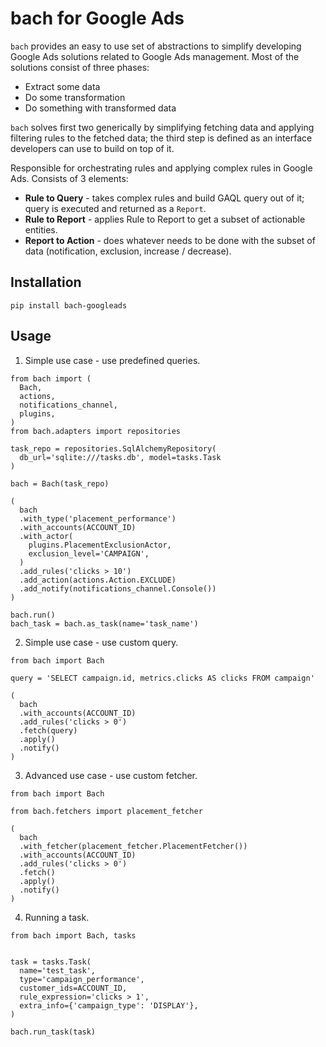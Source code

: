 # bach for Google Ads

`bach` provides an easy to use set of abstractions to simplify
developing Google Ads solutions related to Google Ads management.
Most of the solutions consist of three phases:

* Extract some data
* Do some transformation
* Do something with transformed data

`bach` solves first two generically by simplifying fetching data and applying filtering rules to the fetched data;
the third step is defined as an interface developers can use to build on top of it.

Responsible for orchestrating rules and applying complex rules in Google Ads.
Consists of 3 elements:

* **Rule to Query** - takes complex rules and build GAQL query out of it; query is executed and returned as a `Report`.
* **Rule to Report** - applies Rule to Report to get a subset of actionable entities.
* **Report to Action** - does whatever needs to be done with the subset of data (notification, exclusion, increase / decrease).

## Installation

`pip install bach-googleads`


## Usage

1. Simple use case - use predefined queries.

```
from bach import (
  Bach,
  actions,
  notifications_channel,
  plugins,
)
from bach.adapters import repositories

task_repo = repositories.SqlAlchemyRepository(
  db_url='sqlite:///tasks.db', model=tasks.Task
)

bach = Bach(task_repo)

(
  bach
  .with_type('placement_performance')
  .with_accounts(ACCOUNT_ID)
  .with_actor(
    plugins.PlacementExclusionActor,
    exclusion_level='CAMPAIGN',
  )
  .add_rules('clicks > 10')
  .add_action(actions.Action.EXCLUDE)
  .add_notify(notifications_channel.Console())
)

bach.run()
bach_task = bach.as_task(name='task_name')
```


2. Simple use case - use custom query.

```
from bach import Bach

query = 'SELECT campaign.id, metrics.clicks AS clicks FROM campaign'

(
  bach
  .with_accounts(ACCOUNT_ID)
  .add_rules('clicks > 0')
  .fetch(query)
  .apply()
  .notify()
)
```

3. Advanced use case - use custom fetcher.

```
from bach import Bach

from bach.fetchers import placement_fetcher

(
  bach
  .with_fetcher(placement_fetcher.PlacementFetcher())
  .with_accounts(ACCOUNT_ID)
  .add_rules('clicks > 0')
  .fetch()
  .apply()
  .notify()
)
```

4. Running a task.

```
from bach import Bach, tasks


task = tasks.Task(
  name='test_task',
  type='campaign_performance',
  customer_ids=ACCOUNT_ID,
  rule_expression='clicks > 1',
  extra_info={'campaign_type': 'DISPLAY'},
)

bach.run_task(task)
```
